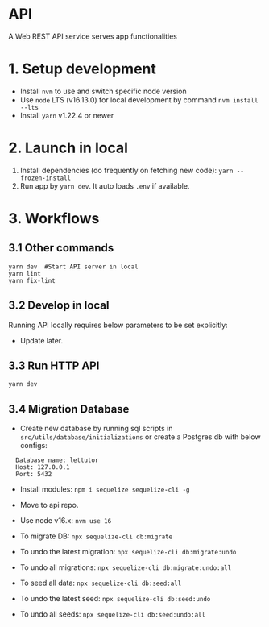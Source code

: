 # API

A Web REST API service serves app functionalities

# 1. Setup development

- Install `nvm` to use and switch specific node version
- Use `node` LTS (v16.13.0) for local development by command `nvm install --lts`
- Install `yarn` v1.22.4 or newer

# 2. Launch in local

1. Install dependencies (do frequently on fetching new code): `yarn --frozen-install`
2. Run app by `yarn dev`. It auto loads `.env` if available.

# 3. Workflows

## 3.1 Other commands

```
yarn dev  #Start API server in local
yarn lint
yarn fix-lint
```

## 3.2 Develop in local

Running API locally requires below parameters to be set explicitly:

- Update later.

## 3.3 Run HTTP API

`yarn dev`

## 3.4 Migration Database

- Create new database by running sql scripts in `src/utils/database/initializations` or create a Postgres db with below configs:

```
  Database name: lettutor
  Host: 127.0.0.1
  Port: 5432
```

- Install modules: `npm i sequelize sequelize-cli -g`
- Move to api repo.
- Use node v16.x: `nvm use 16`

- To migrate DB: `npx sequelize-cli db:migrate`
- To undo the latest migration: `npx sequelize-cli db:migrate:undo`
- To undo all migrations: `npx sequelize-cli db:migrate:undo:all`

- To seed all data: `npx sequelize-cli db:seed:all`
- To undo the latest seed: `npx sequelize-cli db:seed:undo`
- To undo all seeds: `npx sequelize-cli db:seed:undo:all`
